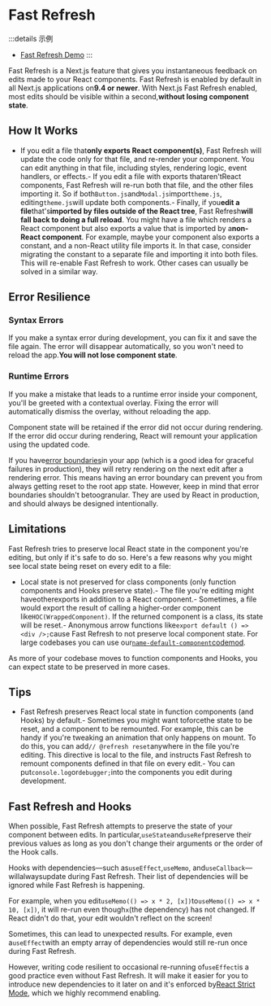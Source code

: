 # Fast Refresh

:::details 示例
- [Fast Refresh Demo](https://github.com/vercel/next.js/tree/canary/examples/fast-refresh-demo)
:::

Fast Refresh is a Next.js feature that gives you instantaneous feedback on
edits made to your React components. Fast Refresh is enabled by default in all
Next.js applications on**9.4 or newer**. With Next.js Fast Refresh enabled,
most edits should be visible within a second,**without losing component
state**.

## How It Works

- If you edit a file that**only exports React component(s)**, Fast Refresh will
update the code only for that file, and re-render your component. You can edit
anything in that file, including styles, rendering logic, event handlers, or
effects.- If you edit a file with exports thataren'tReact components, Fast Refresh
will re-run both that file, and the other files importing it. So if both`Button.js`and`Modal.js`import`theme.js`, editing`theme.js`will update
both components.- Finally, if you**edit a file**that's**imported by files outside of the
React tree**, Fast Refresh**will fall back to doing a full reload**. You
might have a file which renders a React component but also exports a value
that is imported by a**non-React component**. For example, maybe your
component also exports a constant, and a non-React utility file imports it. In
that case, consider migrating the constant to a separate file and importing it
into both files. This will re-enable Fast Refresh to work. Other cases can
usually be solved in a similar way.

## Error Resilience

### Syntax Errors

If you make a syntax error during development, you can fix it and save the file
again. The error will disappear automatically, so you won't need to reload the
app.**You will not lose component state**.

### Runtime Errors

If you make a mistake that leads to a runtime error inside your component,
you'll be greeted with a contextual overlay. Fixing the error will automatically
dismiss the overlay, without reloading the app.

Component state will be retained if the error did not occur during rendering. If
the error did occur during rendering, React will remount your application using
the updated code.

If you have[error boundaries](https://reactjs.org/docs/error-boundaries.html)in your app (which is a good idea for graceful failures in production), they
will retry rendering on the next edit after a rendering error. This means having
an error boundary can prevent you from always getting reset to the root app
state. However, keep in mind that error boundaries shouldn't betoogranular.
They are used by React in production, and should always be designed
intentionally.

## Limitations

Fast Refresh tries to preserve local React state in the component you're
editing, but only if it's safe to do so. Here's a few reasons why you might see
local state being reset on every edit to a file:

- Local state is not preserved for class components (only function components
and Hooks preserve state).- The file you're editing might haveotherexports in addition to a React
component.- Sometimes, a file would export the result of calling a higher-order component
like`HOC(WrappedComponent)`. If the returned component is a
class, its state will be reset.- Anonymous arrow functions like`export default () => <div />;`cause Fast Refresh to not preserve local component state. For large codebases you can use our[`name-default-component`codemod](/docs/guide/advanced-features/codemods#name-default-component).

As more of your codebase moves to function components and Hooks, you can expect
state to be preserved in more cases.

## Tips

- Fast Refresh preserves React local state in function components (and Hooks) by
default.- Sometimes you might want toforcethe state to be reset, and a component to
be remounted. For example, this can be handy if you're tweaking an animation
that only happens on mount. To do this, you can add`// @refresh reset`anywhere in the file you're editing. This directive is local to the file, and
instructs Fast Refresh to remount components defined in that file on every
edit.- You can put`console.log`or`debugger;`into the components you edit during
development.

## Fast Refresh and Hooks

When possible, Fast Refresh attempts to preserve the state of your component
between edits. In particular,`useState`and`useRef`preserve their previous
values as long as you don't change their arguments or the order of the Hook
calls.

Hooks with dependencies—such as`useEffect`,`useMemo`, and`useCallback`—willalwaysupdate during Fast Refresh. Their list of dependencies will be ignored
while Fast Refresh is happening.

For example, when you edit`useMemo(() => x * 2, [x])`to`useMemo(() => x * 10, [x])`, it will re-run even though`x`(the dependency)
has not changed. If React didn't do that, your edit wouldn't reflect on the
screen!

Sometimes, this can lead to unexpected results. For example, even a`useEffect`with an empty array of dependencies would still re-run once during Fast Refresh.

However, writing code resilient to occasional re-running of`useEffect`is a good practice even
without Fast Refresh. It will make it easier for you to introduce new dependencies to it later on
and it's enforced by[React Strict Mode](/docs/guide/api-reference/next.config.js/react-strict-mode),
which we highly recommend enabling.
